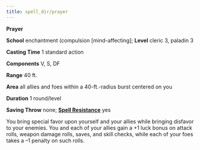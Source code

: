 ```yaml
---
title: spell_dir/prayer
---
```

 **Prayer**

**School** enchantment (compulsion [mind-affecting]; **Level** cleric 3, paladin 3

**Casting Time** 1 standard action

**Components** V, S, DF

**Range** 40 ft.

**Area** all allies and foes within a 40-ft.-radius burst centered on you

**Duration** 1 round/level

**Saving Throw** none; **[Spell Resistance](../glossary#_spell-resistance)** yes

You bring special favor upon yourself and your allies while bringing disfavor to your enemies. You and each of your allies gain a +1 luck bonus on attack rolls, weapon damage rolls, saves, and skill checks, while each of your foes takes a –1 penalty on such rolls.

